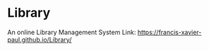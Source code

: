 # Library

An online Library Management System
Link: https://francis-xavier-paul.github.io/Library/
